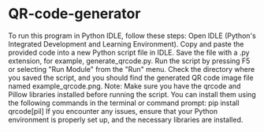 # QR-code-generator
To run this program in Python IDLE, follow these steps:
Open IDLE (Python's Integrated Development and Learning Environment).
Copy and paste the provided code into a new Python script file in IDLE.
Save the file with a .py extension, for example, generate_qrcode.py.
Run the script by pressing F5 or selecting "Run Module" from the "Run" menu.
Check the directory where you saved the script, and you should find the generated QR code image file named example_qrcode.png.
Note: Make sure you have the qrcode and Pillow libraries installed before running the script.
You can install them using the following commands in the terminal or command prompt: pip install qrcode[pil] 
If you encounter any issues, 
ensure that your Python environment is properly set up, and the necessary libraries are installed.
